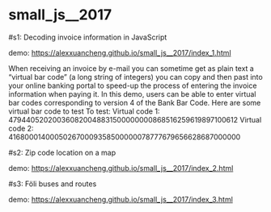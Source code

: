 # small_js__2017

#s1: Decoding invoice information in JavaScript

demo: https://alexxuancheng.github.io/small_js__2017/index_1.html

When receiving an invoice by e-mail you can sometime get as plain text a “virtual bar code” (a long string of integers) you can copy and then past into your online banking portal to speed-up the process of entering the invoice information when paying it.
In this demo, users can be able to enter virtual bar codes corresponding to version 4 of the Bank Bar Code.
Here are some virtual bar code to test To test:
Virtual code 1: 479440520200360820048831500000000868516259619897100612
Virtual code 2: 416800014000502670009358500000078777679656628687000000


#s2: Zip code location on a map

demo: https://alexxuancheng.github.io/small_js__2017/index_2.html

#s3: Föli buses and routes

demo: https://alexxuancheng.github.io/small_js__2017/index_3.html
